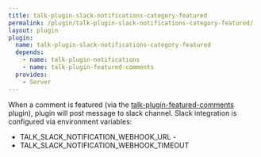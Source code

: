 ```yaml
---
title: talk-plugin-slack-notifications-category-featured
permalink: /plugin/talk-plugin-slack-notifications-category-featured/
layout: plugin
plugin:
  name: talk-plugin-slack-notifications-category-featured
  depends:
    - name: talk-plugin-notifications
    - name: talk-plugin-featured-comments
  provides:
    - Server
---
```


When a comment is featured (via the
[talk-plugin-featured-comments](/talk/plugin/talk-plugin-featured-comments)
plugin), plugin will post message to slack channel.
Slack integration is configured via environment variables:

- TALK_SLACK_NOTIFICATION_WEBHOOK_URL -
- TALK_SLACK_NOTIFICATION_WEBHOOK_TIMEOUT
